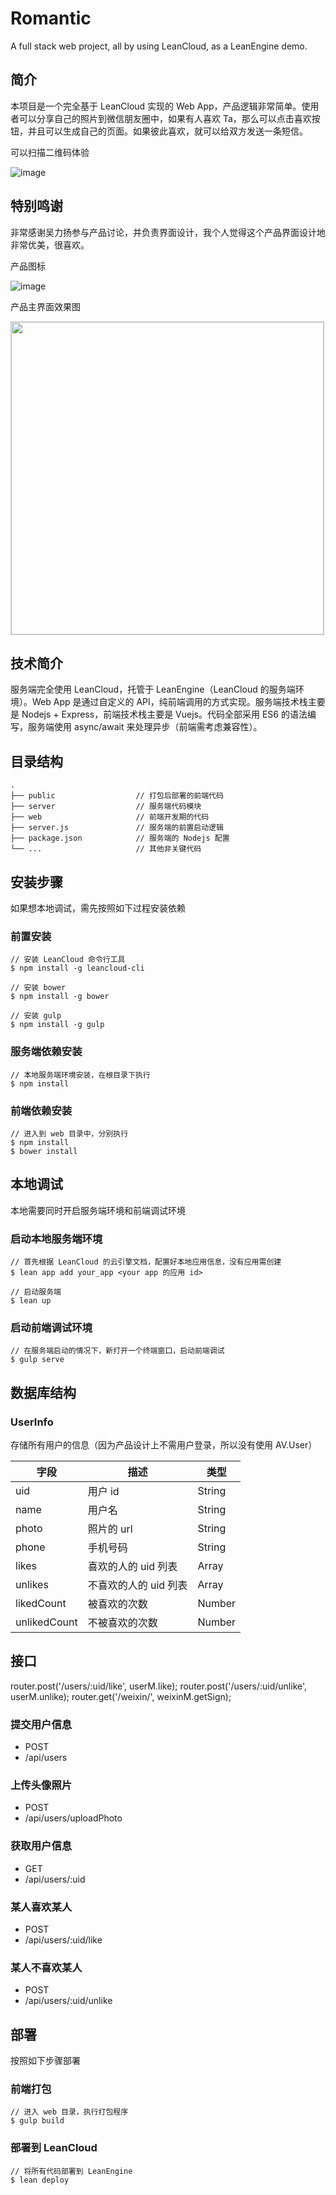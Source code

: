 # Romantic

A full stack web project, all by using LeanCloud, as a LeanEngine demo.

## 简介

本项目是一个完全基于 LeanCloud 实现的 Web App，产品逻辑非常简单。使用者可以分享自己的照片到微信朋友圈中，如果有人喜欢 Ta，那么可以点击喜欢按钮，并且可以生成自己的页面。如果彼此喜欢，就可以给双方发送一条短信。

可以扫描二维码体验

![image](http://ac-kckdyoqh.clouddn.com/02143398c35fcb54.png)

## 特别鸣谢

非常感谢吴力扬参与产品讨论，并负责界面设计，我个人觉得这个产品界面设计地非常优美，很喜欢。

产品图标

![image](http://ac-kckdyoqh.clouddn.com/1fb3dea7158c86e2.png)

产品主界面效果图

<img src="http://ac-kckdyoqh.clouddn.com/7f991d45ca287af0.jpg" style="height:500px;border:1px solid #CCCCCC;">

## 技术简介

服务端完全使用 LeanCloud，托管于 LeanEngine（LeanCloud 的服务端环境）。Web App 是通过自定义的 API，纯前端调用的方式实现。服务端技术栈主要是 Nodejs + Express，前端技术栈主要是 Vuejs。代码全部采用 ES6 的语法编写，服务端使用 async/await 来处理异步（前端需考虑兼容性）。

## 目录结构

```
.
├── public                  // 打包后部署的前端代码
├── server                  // 服务端代码模块
├── web                     // 前端开发期的代码
├── server.js               // 服务端的前置启动逻辑
├── package.json            // 服务端的 Nodejs 配置
└── ...                     // 其他非关键代码
```

## 安装步骤

如果想本地调试，需先按照如下过程安装依赖

### 前置安装

```
// 安装 LeanCloud 命令行工具
$ npm install -g leancloud-cli

// 安装 bower
$ npm install -g bower

// 安装 gulp
$ npm install -g gulp
```

### 服务端依赖安装

```
// 本地服务端环境安装，在根目录下执行
$ npm install
```

### 前端依赖安装

```
// 进入到 web 目录中，分别执行
$ npm install
$ bower install
```

## 本地调试

本地需要同时开启服务端环境和前端调试环境

### 启动本地服务端环境

```
// 首先根据 LeanCloud 的云引擎文档，配置好本地应用信息，没有应用需创建
$ lean app add your_app <your app 的应用 id>

// 启动服务端
$ lean up
```

### 启动前端调试环境

```
// 在服务端启动的情况下，新打开一个终端窗口，启动前端调试
$ gulp serve
```

## 数据库结构

### UserInfo

存储所有用户的信息（因为产品设计上不需用户登录，所以没有使用 AV.User）

| 字段 | 描述 | 类型 |
|------|------|----|
| uid | 用户 id | String |
| name | 用户名 | String |
| photo | 照片的 url | String |
| phone | 手机号码 | String |
| likes | 喜欢的人的 uid 列表 | Array |
| unlikes | 不喜欢的人的 uid 列表 | Array |
| likedCount | 被喜欢的次数 | Number |
| unlikedCount | 不被喜欢的次数 | Number |

## 接口

router.post('/users/:uid/like', userM.like);
router.post('/users/:uid/unlike', userM.unlike);
router.get('/weixin/', weixinM.getSign);


### 提交用户信息

- POST
- /api/users

### 上传头像照片

- POST
- /api/users/uploadPhoto

### 获取用户信息

- GET
- /api/users/:uid

### 某人喜欢某人

- POST
- /api/users/:uid/like

### 某人不喜欢某人

- POST
- /api/users/:uid/unlike

## 部署

按照如下步骤部署

### 前端打包

```
// 进入 web 目录，执行打包程序
$ gulp build
```

### 部署到 LeanCloud

```
// 将所有代码部署到 LeanEngine
$ lean deploy
```
